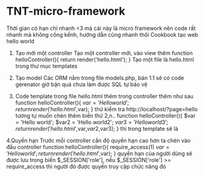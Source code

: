 # TNT-micro-framework
Thời gian có hạn chỉ nhanh <3 mà cái này là micro framework nên code rất nhanh mà không cồng kềnh, hướng dẫn cũng nhanh thôi
Cookbook tạo web hello world
1. Tạo mới một controller
Tạo một controller mới, vào view thêm
function helloController(){
    return render('hello.html');
}
Tạo một file là hello.html trong thư mục templates

2. Tạo model
Các ORM nằm trong file models.php, bản 1.1 sẽ có code gerenator giờ bận quá chưa làm được
SQL tự bảo vệ

3. Code template
trong file hello.html thêm <?php echo $arg[1]; ?>
trong controller thêm như sau
function helloController(){
    $var = 'Hello world';
    return render('hello.html',$var);
}
thử kiểm tra http://localhost/?page=hello
tương tự muốn chèn thêm biến thứ 2,n..
function helloController(){
    $var = 'Hello world';
    $var2 = 'Hello world2';
    $var3 = 'Hello world3';
    return render('hello.html',$var,$var2,$var3);
}
thì trong template sẽ là <?php echo $arg[1].$arg[2].$arg[3]; ?>

4.Quyền hạn
Trước mỗi controller cần độ quyền hạn cao hơn ta chèn vào đầu controller
function helloController(){
    require_access(1)
    $var = 'Hello world';
    return render('hello.html',$var);
}
quyền hạn của người dùng sẽ được lưu trong biến $_SESSION['role'], nếu $_SESSION['role'] >= require_access 
thì người đó được quyền truy cập chức năng đó

